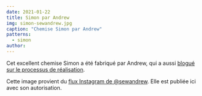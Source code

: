 ```yaml
---
date: 2021-01-22
title: Simon par Andrew
img: simon-sewandrew.jpg
caption: "Chemise Simon par Andrew"
patterns:
  - simon
author:
---
```


Cet excellent chemise Simon a été fabriqué par Andrew, qui a aussi [blogué sur le processus de réalisation](https://sewandrew.com/2019/03/13/spiderweb-paper-a-freesewing-shirt/).

<Note>

Cette image provient du [flux Instagram de @sewandrew](https://www.instagram.com/sewandrew/). Elle est publiée ici avec son autorisation.

</Note>
